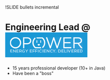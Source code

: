 !SLIDE bullets incremental 
# Engineering Lead @ <img src="opower.png" height="80" />
* 15 years professional developer (10+ in Java)
* Have been a "boss"
